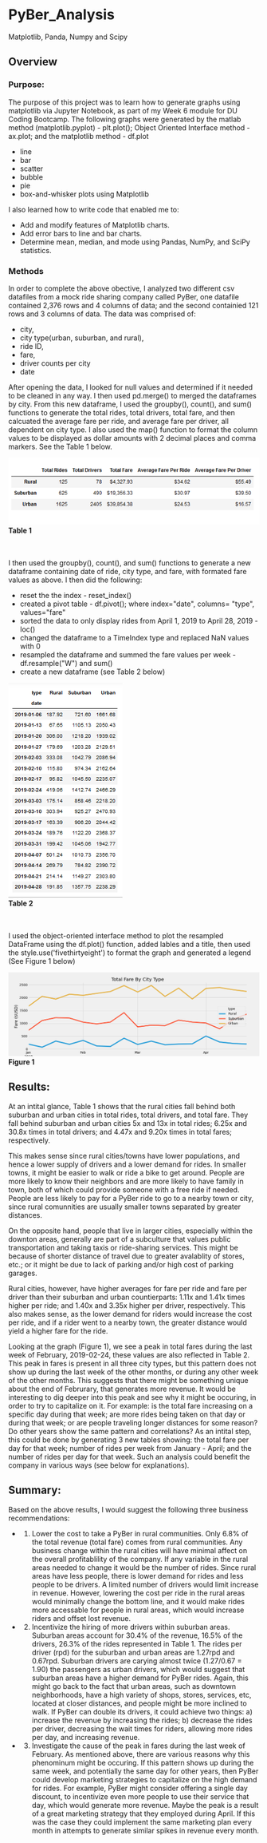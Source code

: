 # PyBer_Analysis
Matplotlib, Panda, Numpy and Scipy


## Overview
### Purpose:
The purpose of this project was to learn how to generate graphs using matplotlib via Jupyter Notebook, as part of my Week 6 module for DU Coding Bootcamp.  The following graphs were generated by the matlab method (matplotlib.pyplot) - plt.plot(); Object Oriented Interface method - ax.plot; and the matplotlib method - df.plot
* line 
* bar
* scatter
* bubble 
* pie
* box-and-whisker plots using Matplotlib

I also learned how to write code that enabled me to:
* Add and modify features of Matplotlib charts.
* Add error bars to line and bar charts.
* Determine mean, median, and mode using Pandas, NumPy, and SciPy statistics.

### Methods
In order to complete the above obective, I analyzed two different csv datafiles from a mock ride sharing company called PyBer, one datafile contained 2,376 rows and 4 columns of data; and the second containied 121 rows and 3 columns of data.  The data was comprised of: 
* city, 
* city type(urban, suburban, and rural), 
* ride ID, 
* fare, 
* driver counts per city
* date

After opening the data, I looked for null values and determined if it needed to be cleaned in any way.  I then used pd.merge() to merged the dataframes by city.  From this new dataframe, I used the groupby(), count(), and sum() functions to generate the total rides, total drivers, total fare, and then calcuated the average fare per ride, and average fare per driver, all dependent on city type.  I also used the map() function to format the column values to be displayed as dollar amounts with 2 decimal places and comma markers. See the Table 1 below.

![This is an image](https://github.com/bartblack13/PyBer_Analysis/blob/main/analysis/Table1.png)
<br />**Table 1**

<br /><br />I then used the groupby(), count(), and sum() functions to generate a new dataframe containing date of ride, city type, and fare, with formated fare values as above.  I then did the following:
* reset the the index - reset_index() 
* created a pivot table - df.pivot(); where index="date", columns= "type", values="fare"
* sorted the data to only display rides from April 1, 2019 to April 28, 2019 - loc() 
* changed the dataframe to a TimeIndex type and replaced NaN values with 0
* resampled the dataframe and summed the fare values per week - df.resample("W") and sum()
* create a new dataframe (see Table 2 below)

![This is an image](https://github.com/bartblack13/PyBer_Analysis/blob/main/analysis/Table2.png)
<br />**Table 2**

<br /><br />I used the object-oriented interface method to plot the resampled DataFrame using the df.plot() function, added lables and a title, then used the style.use('fivethirtyeight') to format the graph and generated a legend (See Figure 1 below)

![This is an image](https://github.com/bartblack13/PyBer_Analysis/blob/main/analysis/PyBer_fare_summary.png)
<br />**Figure 1**

## Results:
At an intital glance, Table 1 shows that the rural cities fall behind both suburban and urban cities in total rides, total drivers, and total fare.  They fall behind suburban and urban cities 5x and 13x in total rides; 6.25x and 30.8x times in total drivers; and 4.47x and 9.20x times in total fares; respectively.  

This makes sense since rural cities/towns have lower populations, and hence a lower supply of drivers and a lower demand for rides.  In smaller towns, it might be easier to walk or ride a bike to get around.  People are more likely to know their neighbors and are more likely to have family in town, both of which could provide someone with a free ride if needed.  People are less likely to pay for a PyBer ride to go to a nearby town or city, since rural comunnities are usually smaller towns separated by greater distances.  

On the opposite hand, people that live in larger cities, especially within the downton areas, generally are part of a subculture that values public transportation and taking taxis or ride-sharing services.  This might be because of shorter distance of travel due to greater avalablity of stores, etc.; or it might be due to lack of parking and/or high cost of parking garages. 

Rural cities, however, have higher averages for fare per ride and fare per driver than their suburban and urban countierparts: 1.11x and 1.41x times higher per ride; and 1.40x and 3.35x higher per driver, respectively.  This also makes sense, as the lower demand for riders would increase the cost per ride, and if a rider went to a nearby town, the greater distance would yield a higher fare for the ride.

Looking at the graph (Figure 1), we see a peak in total fares during the last week of February, 2019-02-24, these values are also reflected in Table 2.  This peak in fares is present in all three city types, but this pattern does not show up during the last week of the other months, or during any other week of the other months.  This suggests that there might be something unique about the end of Februrary, that generates more revenue.  It would be interesting to dig deeper into this peak and see why it might be occuring, in order to try to capitalize on it.  For example: is the total fare increasing on a specific day during that week; are more rides being taken on that day or during that week; or are people traveling longer distances for some reason?  Do other years show the same pattern and correlations?  As an intital step, this could be done by generating 3 new tables showing: the total fare per day for that week; number of rides per week from January - April; and the number of rides per day for that week.  Such an analysis could benefit the company in various ways (see below for explanations).

## Summary: 

Based on the above results, I would suggest the following three business recommendations:
* 1) Lower the cost to take a PyBer in rural communities.  Only 6.8% of the total revenue (total fare) comes from rural communities.  Any business change within the rural cities will have minimal affect on the overall profitablility of the company.  If any variable in the rural areas needed to change it would be the number of rides.  Since rural areas have less people, there is lower demand for rides and less people to be drivers.  A limited number of drivers would limit increase in revenue.  However, lowering the cost per ride in the rural areas would minimally change the bottom line, and it would make rides more accessable for people in rural areas, which would increase riders and offset lost revenue.
* 2) Incentivize the hiring of more drivers within suburban areas.  Suburban areas account for 30.4% of the revenue, 16.5% of the drivers, 26.3% of the rides represented in Table 1.  The rides per driver (rpd) for the suburban and urban areas are 1.27rpd and 0.67rpd.  Suburban drivers are carying almost twice (1.27/0.67 = 1.90) the passengers as urban drivers, which would suggest that suburban areas have a higher demand for PyBer rides.  Again, this might go back to the fact that urban areas, such as downtown neighborhoods, have a high variety of shops, stores, services, etc, located at closer distances, and people might be more inclined to walk.  If PyBer can double its drivers, it could achieve two things: a) increase the revenue by increasing the rides; b) decrease the rides per driver, decreasing the wait times for riders, allowing more rides per day, and increasing revenue.
* 3) Investigate the cause of the peak in fares during the last week of February.  As mentioned above, there are various reasons why this phenominum might be occuring.  If this pattern shows up during the same week, and potentially the same day for other years, then PyBer could develop marketing strategies to capitalize on the high demand for rides.  For example, PyBer might consider offering a single day discount, to incentivize even more people to use their service that day, which would generate more revenue.  Maybe the peak is a result of a great marketing strategy that they employed during April.  If this was the case they could implement the same marketing plan every month in attempts to generate similar spikes in revenue every month.


